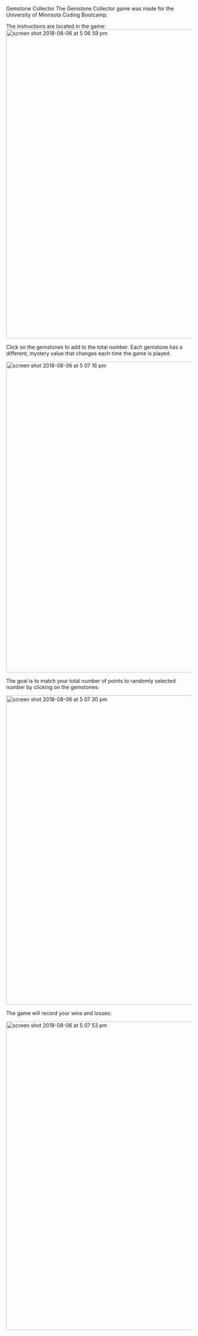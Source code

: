 Gemstone Collector
The Gemstone Collector game was made for the University of Minnsota Coding Bootcamp. 

The instructions are located in the game:
<img width="839" alt="screen shot 2018-08-06 at 5 06 59 pm" src="https://user-images.githubusercontent.com/35227935/43743427-695f4a6e-999b-11e8-814e-fac80a5e0b54.png">

Click on the gemstones to add to the total number. Each gemstone has a different, mystery value that changes each time the game is played. 

<img width="843" alt="screen shot 2018-08-06 at 5 07 16 pm" src="https://user-images.githubusercontent.com/35227935/43743433-718e1e22-999b-11e8-881f-ed966124e2df.png">

The goal is to match your total number of points to randomly selected number by clicking on the gemstones:

<img width="839" alt="screen shot 2018-08-06 at 5 07 30 pm" src="https://user-images.githubusercontent.com/35227935/43743477-a2d28702-999b-11e8-89e6-89ac0a2bad91.png">

The game will record your wins and losses: 

<img width="837" alt="screen shot 2018-08-06 at 5 07 53 pm" src="https://user-images.githubusercontent.com/35227935/43743510-c5c10cf2-999b-11e8-868e-0bed4ad926e5.png">
